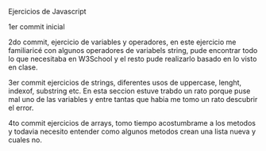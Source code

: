 Ejercicios de Javascript

1er commit inicial

2do commit, ejercicio de variables y operadores, en este ejercicio me familiaricé con algunos operadores de variabels string, pude encontrar todo lo que necesitaba en W3School y el resto pude realizarlo basado en lo visto en clase.

3er commit ejercicios de strings, diferentes usos de uppercase, lenght, indexof, substring etc. En esta seccion estuve trabdo un rato porque puse mal uno de las variables y entre tantas que habia me tomo un rato descubrir el error.

4to commit ejercicios de arrays, tomo tiempo acostumbrame a los metodos y todavia necesito entender como algunos metodos crean una lista nueva y cuales no.
